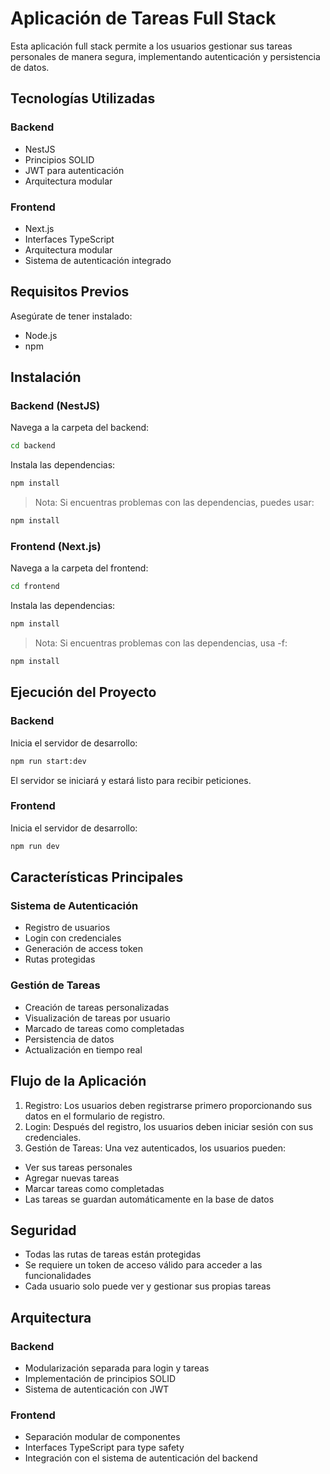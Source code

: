 # Aplicación de Tareas Full Stack
Esta aplicación full stack permite a los usuarios gestionar sus tareas personales de manera segura, implementando autenticación y persistencia de datos.
## Tecnologías Utilizadas
### Backend
- NestJS
- Principios SOLID
- JWT para autenticación
- Arquitectura modular
### Frontend
- Next.js
- Interfaces TypeScript
- Arquitectura modular
- Sistema de autenticación integrado
## Requisitos Previos
Asegúrate de tener instalado:
- Node.js
- npm
## Instalación
### Backend (NestJS)

Navega a la carpeta del backend:
```bash
cd backend
```
Instala las dependencias:
```bash
npm install
```

> Nota: Si encuentras problemas con las dependencias, puedes usar:
```bash
npm install 
```
### Frontend (Next.js)

Navega a la carpeta del frontend:
```bash
cd frontend
```
Instala las dependencias:
```bash
npm install
```

> Nota: Si encuentras problemas con las dependencias, usa -f:
```bash
npm install 
```
## Ejecución del Proyecto
### Backend

Inicia el servidor de desarrollo:
```bash
npm run start:dev
```

El servidor se iniciará y estará listo para recibir peticiones.
### Frontend

Inicia el servidor de desarrollo:
```bash
npm run dev
```

## Características Principales
### Sistema de Autenticación
- Registro de usuarios
- Login con credenciales
- Generación de access token
- Rutas protegidas
### Gestión de Tareas
- Creación de tareas personalizadas
- Visualización de tareas por usuario
- Marcado de tareas como completadas
- Persistencia de datos
- Actualización en tiempo real
## Flujo de la Aplicación
1. Registro: Los usuarios deben registrarse primero proporcionando sus datos en el formulario de registro.
2. Login: Después del registro, los usuarios deben iniciar sesión con sus credenciales.
3. Gestión de Tareas: Una vez autenticados, los usuarios pueden:
- Ver sus tareas personales
- Agregar nuevas tareas
- Marcar tareas como completadas
- Las tareas se guardan automáticamente en la base de datos
## Seguridad
- Todas las rutas de tareas están protegidas
- Se requiere un token de acceso válido para acceder a las funcionalidades
- Cada usuario solo puede ver y gestionar sus propias tareas
## Arquitectura
### Backend
- Modularización separada para login y tareas
- Implementación de principios SOLID
- Sistema de autenticación con JWT
### Frontend
- Separación modular de componentes
- Interfaces TypeScript para type safety
- Integración con el sistema de autenticación del backend
